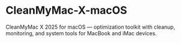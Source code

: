 # CleanMyMac-X-macOS
CleanMyMac X 2025 for macOS — optimization toolkit with cleanup, monitoring, and system tools for MacBook and iMac devices.
